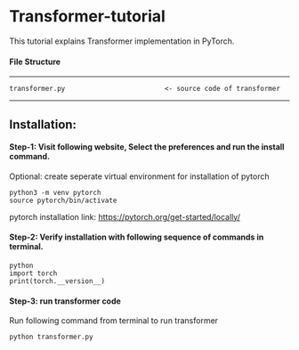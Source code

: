 # Transformer-tutorial

This tutorial explains Transformer implementation in PyTorch.

#### File Structure

------------
    transformer.py                         <- source code of transformer
------------

## Installation:

#### Step-1: Visit following website, Select the preferences and run the install command.​

Optional: create seperate virtual environment for installation of pytorch​

    python3 -m venv pytorch
    source pytorch/bin/activate

pytorch installation link: https://pytorch.org/get-started/locally/

#### Step-2: Verify installation with following sequence of commands in terminal.​

    python
    import torch
    print(torch.__version__)

#### Step-3: run transformer code

Run following command from terminal to run transformer

    python transformer.py